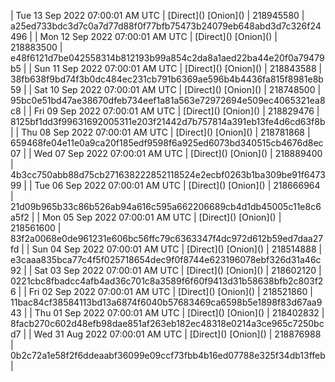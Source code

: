 | Tue 13 Sep 2022 07:00:01 AM UTC | [Direct](</body></html>) [Onion](</body></html>) | 218945580 | a25ed733bdc3d7c0a7d77d88f0f77bfb75473b24079eb648abd3d7c326f24496 | 
| Mon 12 Sep 2022 07:00:01 AM UTC | [Direct](</body></html>) [Onion](</body></html>) | 218883500 | e48f6121d7be042558314b812193b99a854c2da8a1aed22ba44e20f0a79479b5 | 
| Sun 11 Sep 2022 07:00:01 AM UTC | [Direct](</body></html>) [Onion](</body></html>) | 218843588 | 38fb638f9bd74f3b0dc484ec231cb791b6369ae596b4b4436fa815f8981e8b59 | 
| Sat 10 Sep 2022 07:00:01 AM UTC | [Direct](</body></html>) [Onion](</body></html>) | 218748500 | 95bc0e51bd47ae38670dfeb734eef1a81a563e72972694e509ec4065321ea8c8 | 
| Fri 09 Sep 2022 07:00:01 AM UTC | [Direct](</body></html>) [Onion](</body></html>) | 218829476 | 8125bf1dd3f99631692005311e203f21442d7b757814a391eb13fe4d6cd63f8b | 
| Thu 08 Sep 2022 07:00:01 AM UTC | [Direct](</body></html>) [Onion](</body></html>) | 218781868 | 659468fe04e11e0a9ca20f185edf9598f6a925ed6073bd340515cb4676d8ec07 | 
| Wed 07 Sep 2022 07:00:01 AM UTC | [Direct](</body></html>) [Onion](</body></html>) | 218889400 | 4b3cc750abb88d75cb271638222852118524e2ecbf0263b1ba309be91f647399 | 
| Tue 06 Sep 2022 07:00:01 AM UTC | [Direct](</body></html>) [Onion](</body></html>) | 218666964 | 21d09b965b33c86b526ab94a616c595a662206689cb4d1db45005c11e8c6a5f2 | 
| Mon 05 Sep 2022 07:00:01 AM UTC | [Direct](</body></html>) [Onion](</body></html>) | 218561600 | 83f2a0068e0de961231e606bc56ffc79c6363347f4dc972d612b59ed7daa27fd | 
| Sun 04 Sep 2022 07:00:01 AM UTC | [Direct](</body></html>) [Onion](</body></html>) | 218514888 | e3caaa835bca77c4f5f025718654dec9f0f8744e623196078ebf326d31a46c92 | 
| Sat 03 Sep 2022 07:00:01 AM UTC | [Direct](</body></html>) [Onion](</body></html>) | 218602120 | 0221cbc8fbadcc4afb4ad36c701c8a3589f6f60f9413d31b58638bfb2c803f26 | 
| Fri 02 Sep 2022 07:00:01 AM UTC | [Direct](</body></html>) [Onion](</body></html>) | 218521860 | 11bac84cf38584113bd13a6874f6040b57683469ca6598b5e1898f83d67aa943 | 
| Thu 01 Sep 2022 07:00:01 AM UTC | [Direct](</body></html>) [Onion](</body></html>) | 218402832 | 8facb270c602d48efb98dae851af263eb182ec48318e0214a3ce965c7250bcd7 | 
| Wed 31 Aug 2022 07:00:01 AM UTC | [Direct](</body></html>) [Onion](</body></html>) | 218876988 | 0b2c72a1e58f2f6ddeaabf36099e09ccf73fbb4b16ed07788e325f34db13ffeb | 

